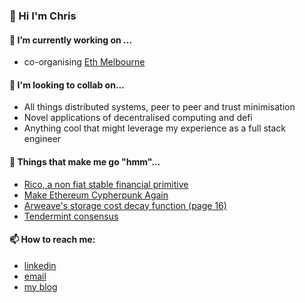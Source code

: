 ### 👋 Hi I'm Chris

#### 🔭 I’m currently working on ...
- co-organising [Eth Melbourne](https://ethmelbourne.co/)

#### 🤝 I'm looking to collab on...
- All things distributed systems, peer to peer and trust minimisation
- Novel applications of decentralised computing and defi
- Anything cool that might leverage my experience as a full stack engineer

#### 🤔 Things that make me go "hmm"...
- [Rico, a non fiat stable financial primitive](https://bank.dev/)
- [Make Ethereum Cypherpunk Again](https://vitalik.eth.limo/general/2023/12/28/cypherpunk.html)
- [Arweave's storage cost decay function (page 16)](https://www.arweave.org/yellow-paper.pdf)
- [Tendermint consensus](https://docs.tendermint.com/v0.34/introduction/what-is-tendermint.html)

#### 📫 How to reach me:
-   [linkedin](https://www.linkedin.com/in/cdrn/)
-   [email](chrisdoran@pm.me)
-   [my blog](https://cdrn.github.io)
